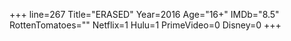 +++
line=267
Title="ERASED"
Year=2016
Age="16+"
IMDb="8.5"
RottenTomatoes=""
Netflix=1
Hulu=1
PrimeVideo=0
Disney=0
+++

